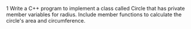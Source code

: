 1
 Write a C++ program to implement a class called Circle that has private member variables for radius. Include member functions to calculate the circle's area and circumference.